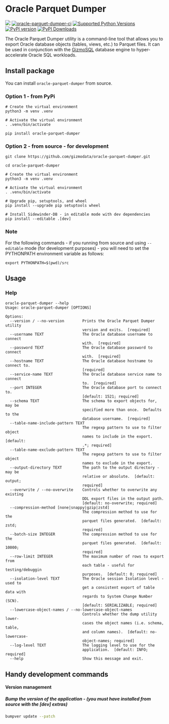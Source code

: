 # Oracle Parquet Dumper

[<img src="https://img.shields.io/badge/GitHub-gizmodata%2Foracle--parquet--dumper-blue.svg?logo=Github">](https://github.com/gizmodata/oracle-parquet-dumper)
[![oracle-parquet-dumper-ci](https://github.com/gizmodata/oracle-parquet-dumper/actions/workflows/ci.yml/badge.svg)](https://github.com/gizmodata/oracle-parquet-dumper/actions/workflows/ci.yml)
[![Supported Python Versions](https://img.shields.io/pypi/pyversions/sidewinder-db)](https://pypi.org/project/sidewinder-db/)
[![PyPI version](https://badge.fury.io/py/oracle-parquet-dumper.svg)](https://badge.fury.io/py/oracle-parquet-dumper)
[![PyPI Downloads](https://img.shields.io/pypi/dm/oracle-parquet-dumper.svg)](https://pypi.org/project/oracle-parquet-dumper/)

The Oracle Parquet Dumper utility is a command-line tool that allows you to export Oracle database objects (tables, views, etc.) to Parquet files. It can be used in conjunction with the [GizmoSQL](https://gizmodata.com/gizmosql) database engine to hyper-accelerate Oracle SQL workloads.

## Install package
You can install `oracle-parquet-dumper` from source.

### Option 1 - from PyPi
```shell
# Create the virtual environment
python3 -m venv .venv

# Activate the virtual environment
. .venv/bin/activate

pip install oracle-parquet-dumper
```

### Option 2 - from source - for development
```shell
git clone https://github.com/gizmodata/oracle-parquet-dumper.git

cd oracle-parquet-dumper

# Create the virtual environment
python3 -m venv .venv

# Activate the virtual environment
. .venv/bin/activate

# Upgrade pip, setuptools, and wheel
pip install --upgrade pip setuptools wheel

# Install Sidewinder-DB - in editable mode with dev dependencies
pip install --editable .[dev]
```

### Note
For the following commands - if you running from source and using `--editable` mode (for development purposes) - you will need to set the PYTHONPATH environment variable as follows:
```shell
export PYTHONPATH=$(pwd)/src
```

## Usage
### Help
```shell
oracle-parquet-dumper --help
Usage: oracle-parquet-dumper [OPTIONS]

Options:
  --version / --no-version        Prints the Oracle Parquet Dumper utility
                                  version and exits.  [required]
  --username TEXT                 The Oracle database username to connect
                                  with.  [required]
  --password TEXT                 The Oracle database password to connect
                                  with.  [required]
  --hostname TEXT                 The Oracle database hostname to connect to.
                                  [required]
  --service-name TEXT             The Oracle database service name to connect
                                  to.  [required]
  --port INTEGER                  The Oracle database port to connect to.
                                  [default: 1521; required]
  --schema TEXT                   The schema to export objects for, may be
                                  specified more than once.  Defaults to the
                                  database username.  [required]
  --table-name-include-pattern TEXT
                                  The regexp pattern to use to filter object
                                  names to include in the export.  [default:
                                  .*; required]
  --table-name-exclude-pattern TEXT
                                  The regexp pattern to use to filter object
                                  names to exclude in the export.
  --output-directory TEXT         The path to the output directory - may be
                                  relative or absolute.  [default: output;
                                  required]
  --overwrite / --no-overwrite    Controls whether to overwrite any existing
                                  DDL export files in the output path.
                                  [default: no-overwrite; required]
  --compression-method [none|snappy|gzip|zstd]
                                  The compression method to use for the
                                  parquet files generated.  [default: zstd;
                                  required]
  --batch-size INTEGER            The compression method to use for the
                                  parquet files generated.  [default: 10000;
                                  required]
  --row-limit INTEGER             The maximum number of rows to export from
                                  each table - useful for testing/debuggin
                                  purposes.  [default: 0; required]
  --isolation-level TEXT          The Oracle session Isolation level - used to
                                  get a consistent export of table data with
                                  regards to System Change Number (SCN).
                                  [default: SERIALIZABLE; required]
  --lowercase-object-names / --no-lowercase-object-names
                                  Controls whether the dump utility lower-
                                  cases the object names (i.e. schema, table,
                                  and column names).  [default: no-lowercase-
                                  object-names; required]
  --log-level TEXT                The logging level to use for the
                                  application.  [default: INFO; required]
  --help                          Show this message and exit.
```

## Handy development commands

#### Version management

##### Bump the version of the application - (you must have installed from source with the [dev] extras)
```bash
bumpver update --patch
```
